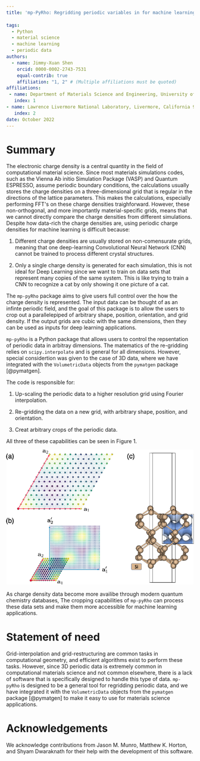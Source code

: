 ```yaml
---
title: 'mp-PyRho: Regridding periodic variables in for machine learning'

tags:
  - Python
  - material science
  - machine learning
  - periodic data
authors:
  - name: Jimmy-Xuan Shen
    orcid: 0000-0002-2743-7531 
    equal-contrib: true
    affiliation: "1, 2" # (Multiple affiliations must be quoted)
affiliations:
 - name: Department of Materials Science and Engineering, University of California, Berkeley, Berkeley, California 94720, United States
   index: 1
- name: Lawrence Livermore National Laboratory, Livermore, California 94550, United States
   index: 2
date: October 2022
---
```


# Summary

The electronic charge density is a central quantity in the field of computational material science.
Since most materials simulations codes, such as the Vienna Ab initio Simulation Package (VASP) and Quantum ESPRESSO, assume periodic boundary conditions, the calculations usually stores the charge densities on a three-dimensional grid that is regular in the directions of the lattice parameters.
This makes the calculations, especially performing FFT's on these charge densities traighforward.
However, these non-orthogonal, and more importantly material-specific grids, means that we cannot directly compare the charge densities from different simulations.
Despite how data-rich the charge densities are, using periodic charge densities for machine learning is difficult because:

1. Different charge densities are usually stored on non-comensurate grids, meaning that one deep-learning Convolutional Neural Network (CNN) cannot be trained to process different crystal structures.

2. Only a single charge density is generated for each simulation, this is not ideal for Deep Learning since we want to train on data sets that represent many copies of the same system.  This is like trying to train a CNN to recognize a cat by only showing it one picture of a cat.

The `mp-pyRho` package aims to give users full control over the how the charge density is represented.
The input data can be thought of as an infinte periodic field, and the goal of this package is to allow the users to crop out a parallelepiped of arbitrary shape, position, orientation, and grid density.
If the output grids are cubic with the same dimensions, then they can be used as inputs for deep learning applications.

`mp-pyRho` is a Python package that allows users to control the repsentation of periodic data in arbitray dimensions.
The matematics of the re-gridding relies on `scipy.interpolate` and is general for all dimensions.
However, special considertion was given to the case of 3D data, where we have integrated with the `VolumetricData` objects from the `pymatgen` package [@pymatgen].

The code is responsible for:
1. Up-scaling the periodic data to a higher resolution grid using Fourier interpolation.

2. Re-gridding the data on a new grid, with arbitrary shape, position, and orientation.

3. Creat arbitrary crops of the periodic data.

All three of these capabilities can be seen in Figure 1. 

![Figure 1. (a) Demonstration of Fourier interpolation of a 2D periodic field. (b) Demonstration of regridding on a 2D periodic field. (c) Demonstration of cropping of a 3D periodic field.](fig1.png)

As charge density data become more availibe through modern quantum chemistry databases, The cropping capabilities of `mp-pyRho` can process these data sets and make them more accessible for machine learning applications.


# Statement of need

Grid-interpolation and grid-restructuring are common tasks in computational geometry, and efficient algorithms exist to perform these tasks.
However, since 3D periodic data is extremely common in computational materials science and not common elsewhere, there is a lack of software that is specifically designed to handle this type of data.
`mp-pyRho` is designed to be a general tool for regridding periodic data, and we have integrated it with the `VolumetricData` objects from the `pymatgen` package [@pymatgen] to make it easy to use for materials science applications.

# Acknowledgements

We acknowledge contributions from Jason M. Munro, Matthew K. Horton, and Shyam Dwaraknath for their help with the development of this software.